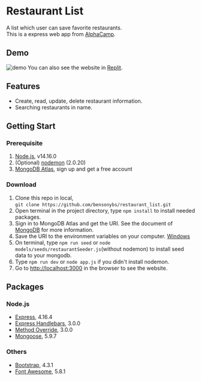 # Restaurant List
A list which user can save favorite restaurants.   
This is a express web app from [AlphaCamp](https://tw.alphacamp.co/).   
## Demo
![demo](/public/image/demo.gif)
You can also see the website in [Replit](https://replit.com/@bensonybs/restaurantlist).
## Features
- Create, read, update, delete restaurant information.
- Searching restaurants in name.
## Getting Start
### Prerequisite
1. [Node.js](https://nodejs.org/en/), v14.16.0
2. (Optional) [nodemon](https://www.npmjs.com/package/nodemon) (2.0.20)
3. [MongoDB Atlas](https://www.mongodb.com/), sign up and get a free account
### Download
1. Clone this repo in local,   
   `git clone https://github.com/bensonybs/restaurant_list.git`
2. Open terminal in the project directory, type `npm install` to install needed packages.
3. Sign in to MongoDB Atlas and get the URI. 
   See the document of [MongoDB](https://www.mongodb.com/docs/atlas/getting-started/) for more information.
4. Save the URI to the environment variables on your computer.
    [Windows](https://docs.oracle.com/en/database/oracle/machine-learning/oml4r/1.5.1/oread/creating-and-modifying-environment-variables-on-windows.html)
5. On terminal, type `npm run seed` or `node models/seeds/restaurantSeeder.js`(without nodemon) to install seed data to your mongodb.
6. Type `npm run dev` or `node app.js` if you didn't install nodemon.
7. Go to [http://localhost:3000](http://localhost:3000) in the browser to see the website. 

## Packages
### Node.js
- [Express](https://www.npmjs.com/package/express/v/4.16.4), 4.16.4
- [Express Handlebars](https://www.npmjs.com/package/express-handlebars/v/3.0.0), 3.0.0
- [Method Override](https://www.npmjs.com/package/method-override/v/3.0.0), 3.0.0
- [Mongoose](https://www.npmjs.com/package/mongoose/v/5.9.7), 5.9.7
### Others
- [Bootstrap](https://getbootstrap.com/), 4.3.1
- [Font Awesome](https://fontawesome.com/), 5.8.1
